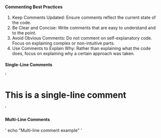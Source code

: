#### Commenting Best Practices

1) Keep Comments Updated: Ensure comments reflect the current state of the code.
2) Be Clear and Concise: Write comments that are easy to understand and to the point.
3) Avoid Obvious Comments: Do not comment on self-explanatory code. Focus on explaining complex or non-intuitive parts.
4) Use Comments to Explain Why: Rather than explaining what the code does, focus on explaining why a certain approach was taken.

#### Single-Line Comments
'
# This is a single-line comment
'

#### Multi-Line Comments
'
echo "Multi-line comment example"
'

